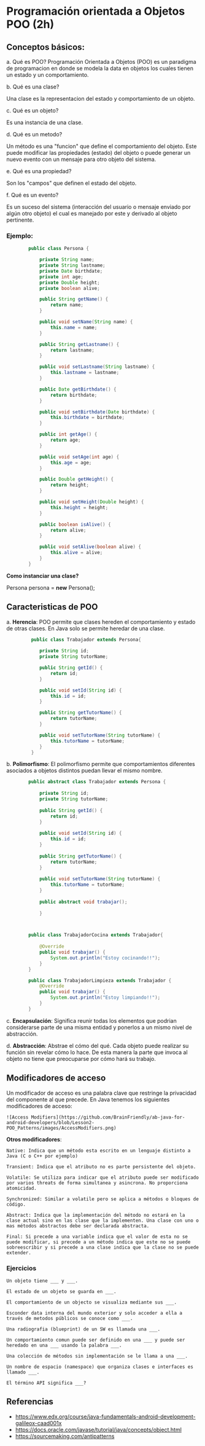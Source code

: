 # Programación orientada a Objetos POO (2h)

 ## Conceptos básicos:

  a. Qué es POO?
	Programación Orientada a Objetos (POO) es un paradigma de programacion en donde se modela la data en objetos los cuales tienen un estado y un comportamiento.
	 
b. Qué es una clase?

Una clase es la representacion del estado y comportamiento de un objeto.

c. Qué es un objeto?

Es una instancia de una clase.

d. Qué es un metodo?

Un método es una "funcion" que define el comportamiento del objeto. Este puede modificar las propiedades (estado) del objeto o puede generar un nuevo evento con un mensaje para otro objeto del sistema.

e. Qué es una propiedad?

Son los "campos" que definen el estado del objeto.

f. Qué es un evento?

Es un suceso del sistema (interacción del usuario o mensaje enviado por algún otro objeto) el cual es manejado por este y derivado al objeto pertinente.

 ### Ejemplo:


```java		
		public class Persona {

			private String name;
		    private String lastname;
		    private Date birthdate;
		    private int age;
		    private Double height;
		    private boolean alive;

		    public String getName() {
		        return name;
		    }

		    public void setName(String name) {
		        this.name = name;
		    }

		    public String getLastname() {
		        return lastname;
		    }

		    public void setLastname(String lastname) {
		        this.lastname = lastname;
		    }

		    public Date getBirthdate() {
		        return birthdate;
		    }

		    public void setBirthdate(Date birthdate) {
		        this.birthdate = birthdate;
		    }

		    public int getAge() {
		        return age;
		    }

		    public void setAge(int age) {
		        this.age = age;
		    }

		    public Double getHeight() {
		        return height;
		    }

		    public void setHeight(Double height) {
		        this.height = height;
		    }

		    public boolean isAlive() {
		        return alive;
		    }

		    public void setAlive(boolean alive) {
		        this.alive = alive;
		    }
		}
```
	


  **Como instanciar una clase?** 

  Persona persona = **new** Persona();


 ## Caracteristicas de POO

   a. **Herencia**: 
     POO permite que clases hereden el comportamiento y estado de otras clases. En Java solo se permite heredar de una clase.


```java
	     public class Trabajador extends Persona{
	    
		    private String id;
		    private String tutorName;

		    public String getId() {
		        return id;
		    }

		    public void setId(String id) {
		        this.id = id;
		    }

		    public String getTutorName() {
		        return tutorName;
		    }

		    public void setTutorName(String tutorName) {
		        this.tutorName = tutorName;
		    }
		 }
```

   b. **Polimorfismo**:
	  El polimorfismo permite que comportamientos diferentes asociados a objetos distintos puedan llevar el mismo nombre. 
   
```java
		public abstract class Trabajador extends Persona {
		
		    private String id;
		    private String tutorName;
		
		    public String getId() {
		        return id;
		    }
		
		    public void setId(String id) {
		        this.id = id;
		    }
		
		    public String getTutorName() {
		        return tutorName;
		    }
		
		    public void setTutorName(String tutorName) {
		        this.tutorName = tutorName;
		    }
		
		    public abstract void trabajar();
		    
			}



		public class TrabajadorCocina extends Trabajador{
		
		    @Override
		    public void trabajar() {
		        System.out.println("Estoy cocinando!!");
		    }
		}

		public class TrabajadorLimpieza extends Trabajador {
		    @Override
		    public void trabajar() {
		        System.out.println("Estoy limpiando!!");
		    }
		}
```
   c. **Encapsulación**: 
   Significa reunir todas los elementos que podrian considerarse parte de una misma entidad y ponerlos a un mismo nivel de abstracción.

   d. **Abstracción**: 
   Abstrae el cómo del qué. Cada objeto puede realizar su función sin revelar cómo lo hace. De esta manera la parte que invoca al objeto no tiene que preocuparse por cómo hará su trabajo.
   

## Modificadores de acceso
Un modificador de acceso es una palabra clave que restringe la privacidad del componente al que precede.
En Java tenemos los siguientes modificadores de acceso:

	![Access Modifiers](https://github.com/BrainFriendly/ab-java-for-android-developers/blob/Lesson2-POO_Patterns/images/AccessModifiers.png)

  **Otros modificadores**:
  
	Native: Indica que un método esta escrito en un lenguaje distinto a Java (C o C++ por ejemplo)

	Transient: Indica que el atributo no es parte persistente del objeto.
	
	Volatile: Se utiliza para indicar que el atributo puede ser modificado por varios threats de forma simultanea y asincrona. No proporciona atomicidad.

	Synchronized: Similar a volatile pero se aplica a métodos o bloques de código. 

	Abstract: Indica que la implementación del método no estará en la clase actual sino en las clase que la implementen. Una clase con uno o mas métodos abstractos debe ser declarada abstracta.

	Final: Si precede a una variable indica que el valor de esta no se puede modificar, si precede a un método indica que este no se puede sobreescribir y si precede a una clase indica que la clase no se puede extender.
	
  
  ### Ejercicios


 	Un objeto tiene ___ y ___. 
 	
	El estado de un objeto se guarda en ___. 
	
	El comportamiento de un objecto se visualiza mediante sus ___. 
	
	Esconder data interna del mundo exterior y solo acceder a ella a través de metodos públicos se conoce como ___.
	
	Una radiografia (blueprint) de un SW es llamada una ___. 
	
	Un comportamiento comun puede ser definido en una ___ y puede ser heredado en una ___ usando la palabra ___. 
	
	Una colección de métodos sin implementación se le llama a una ___. 
	
	Un nombre de espacio (namespace) que organiza clases e interfaces es llamado ___. 
	
	El término API significa ___? 
 
## Referencias 

 - https://www.edx.org/course/java-fundamentals-android-development-galileox-caad001x
 - https://docs.oracle.com/javase/tutorial/java/concepts/object.html
 - https://sourcemaking.com/antipatterns

	
